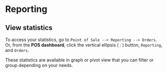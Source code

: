 # Reporting

## View statistics

To access your statistics, go to `Point of Sale --> Reporting -->
Orders`. Or, from the **POS dashboard**, click the vertical ellipsis
(`⋮`) button, `Reporting`, and `Orders`.

These statistics are available in graph or pivot view that you can
filter or group depending on your needs.
